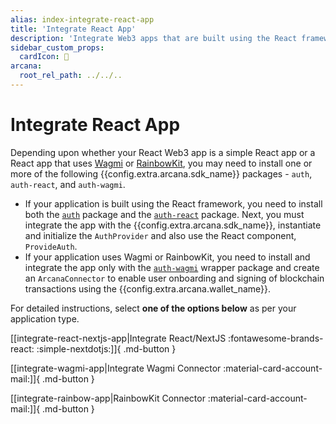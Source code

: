```yaml
---
alias: index-integrate-react-app
title: 'Integrate React App'
description: 'Integrate Web3 apps that are built using the React framework, with the Arcana Auth SDK using the instructions listed here. Make sure that you have configured the Web3 app using the Arcana developer dashboard and obtained a unique clientId for the app. The clientId is required to integrate the app.'
sidebar_custom_props:
  cardIcon: 🏁
arcana:
  root_rel_path: ../../..
---
```


# Integrate React App

Depending upon whether your React Web3 app is a simple React app or a React app that uses [Wagmi](https://wagmi.sh/) or [RainbowKit](https://www.rainbowkit.com/), you may need to install one or more of the following {{config.extra.arcana.sdk_name}} packages - `auth`, `auth-react`, and `auth-wagmi`.

* If your application is built using the React framework, you need to install both the [`auth`](https://www.npmjs.com/package/@arcana/auth) package and the [`auth-react`](https://www.npmjs.com/package/@arcana/auth-react) package. Next, you must integrate the app with the {{config.extra.arcana.sdk_name}}, instantiate and initialize the `AuthProvider` and also use the React component, `ProvideAuth`. 
* If your application uses Wagmi or RainbowKit, you need to install and integrate the app only with the [`auth-wagmi`](https://www.npmjs.com/package/@arcana/auth-wagmi) wrapper package and create an `ArcanaConnector` to enable user onboarding and signing of blockchain transactions using the {{config.extra.arcana.wallet_name}}.

For detailed instructions, select **one of the options below** as per your application type.

[[integrate-react-nextjs-app|Integrate React/NextJS  :fontawesome-brands-react: :simple-nextdotjs:]]{ .md-button } 

[[integrate-wagmi-app|Integrate Wagmi Connector :material-card-account-mail:]]{ .md-button } 

[[integrate-rainbow-app|RainbowKit Connector :material-card-account-mail:]]{ .md-button }

